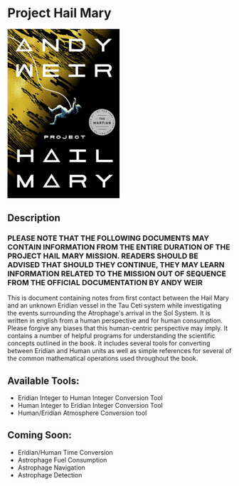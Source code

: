 # Project Hail Mary

<img src="./assets/project_hail_mary_cover.jpeg" width="50%" />


## Description

### **PLEASE NOTE THAT THE FOLLOWING DOCUMENTS MAY CONTAIN INFORMATION FROM THE ENTIRE DURATION OF THE  PROJECT HAIL MARY MISSION. READERS SHOULD BE ADVISED THAT SHOULD THEY CONTINUE, THEY MAY LEARN INFORMATION RELATED TO THE MISSION OUT OF SEQUENCE FROM THE OFFICIAL DOCUMENTATION BY ANDY WEIR**

This is document containing notes from first contact between the Hail Mary and an unknown Eridian vessel in the Tau Ceti system while investigating the events surrounding the Atrophage's arrival in the Sol System. It is written in english from a human perspective and for human consumption. Please forgive any biases that this human-centric perspective may imply.
It contains a number of helpful programs for understanding the scientific concepts outlined in the book. 
It includes several tools for converting between Eridian and Human units as well as simple references for several of the common mathematical operations used throughout the book.


## Available Tools:

- Eridian Integer to Human Integer Conversion Tool
- Human Integer to Eridian Integer Conversion Tool
- Human/Eridian Atmosphere Conversion tool


## Coming Soon:
- Eridian/Human Time Conversion
- Astrophage Fuel Consumption
- Astrophage Navigation
- Astrophage Detection
